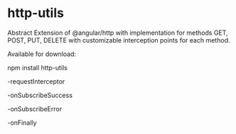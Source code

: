 # http-utils

Abstract Extension of @angular/http with implementation for methods GET, POST, PUT, DELETE with customizable interception points for each method.

Available for download: 

npm install http-utils 


-requestInterceptor

-onSubscribeSuccess

-onSubscribeError

-onFinally
